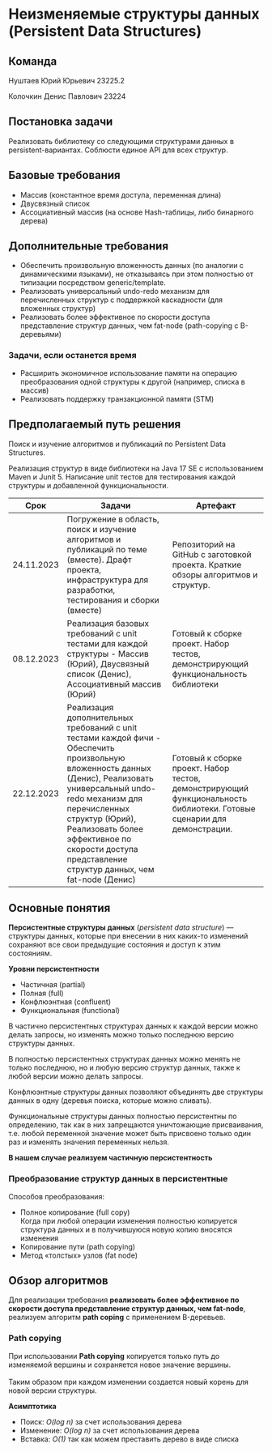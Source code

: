 # Неизменяемые структуры данных (Persistent Data Structures)

## Команда
Нуштаев Юрий Юрьевич 23225.2

Колочкин Денис Павлович 23224

## Постановка задачи
Реализовать библиотеку со следующими структурами данных в persistent-вариантах. Соблюсти единое API для всех структур.

## Базовые требования
- Массив (константное время доступа, переменная длина)
- Двусвязный список
- Ассоциативный массив (на основе Hash-таблицы, либо бинарного дерева)

## Дополнительные требования
- Обеспечить произвольную вложенность данных (по аналогии с динамическими языками), не отказываясь при этом полностью от типизации посредством generic/template.
- Реализовать универсальный undo-redo механизм для перечисленных структур с поддержкой каскадности (для вложенных структур)
- Реализовать более эффективное по скорости доступа представление структур данных, чем fat-node (path-copying с В-деревьями)

### Задачи, если останется время
- Расширить экономичное использование памяти на операцию преобразования одной структуры к другой (например, списка в массив)
- Реализовать поддержку транзакционной памяти (STM)

## Предполагаемый путь решения
Поиск и изучение алгоритмов и публикаций по Persistent Data Structures.

Реализация структур в виде библиотеки на Java 17 SE с использованием Maven и Junit 5. Написание unit тестов для тестирования каждой структуры и добавленной функциональности.

| Срок       | Задачи                                                                                                                                                                                                                                                                                                      | Артефакт                                                                                                                 |
|------------|-------------------------------------------------------------------------------------------------------------------------------------------------------------------------------------------------------------------------------------------------------------------------------------------------------------|--------------------------------------------------------------------------------------------------------------------------|
| 24.11.2023 | Погружение в область, поиск и изучение алгоритмов и публикаций по теме (вместе). Драфт проекта, инфраструктура для разработки, тестирования и сборки (вместе)                                                                                                                                               | Репозиторий на GitHub с заготовкой проекта. Краткие обзоры алгоритмов и структур.                                        |
| 08.12.2023 | Реализация базовых требований с unit тестами для каждой структуры - Массив (Юрий), Двусвязный список (Денис), Ассоциативный массив (Юрий)                                                                                                                                                                   | Готовый к сборке проект. Набор тестов, демонстрирующий функциональность библиотеки                                       |
| 22.12.2023 | Реализация дополнительных требований с unit тестами каждой фичи - Обеспечить произвольную вложенность данных (Денис), Реализовать универсальный undo-redo механизм для перечисленных структур (Юрий), Реализовать более эффективное по скорости доступа представление структур данных, чем fat-node (Денис) | Готовый к сборке проект. Набор тестов, демонстрирующий функциональность библиотеки. Готовые сценарии для демонстрации.   |


## Основные понятия

**Персистентные структуры данных** (*persistent data structure*) — структуры данных, которые при внесении в них каких-то изменений сохраняют все свои предыдущие состояния и доступ к этим состояниям.

**Уровни персистентности**

- Частичная (partial)
- Полная (full)
- Конфлюэнтная (confluent)
- Функциональная (functional)

В частично персистентных структурах данных к каждой версии можно делать запросы, но изменять можно только последнюю версию структуры данных.

В полностью персистентных структурах данных можно менять не только последнюю, но и любую версию структур данных, также к любой версии можно делать запросы.

Конфлюэнтные структуры данных позволяют объединять две структуры данных в одну (деревья поиска, которые можно сливать).

Функциональные структуры данных полностью персистентны по определению, так как в них запрещаются уничтожающие присваивания, т.е. любой переменной значение может быть присвоено только один раз и изменять значения переменных нельзя. 

**В нашем случае реализуем частичную персистентность**

### Преобразование структур данных в персистентные

Способов преобразования:

- Полное копирование (full copy) <br> Когда при любой операции изменения полностью копируется структура данных и в получившуюся новую копию вносятся изменения
- Копирование пути (path copying)
- Метод «толстых» узлов (fat node)

## Обзор алгоритмов

Для реализации требования **реализовать более эффективное по скорости доступа представление структур данных, чем fat-node**, реализуем алгоритм **path coping** с применением B-деревьев.

### Path copying

При использовании **Path copying** копируется только путь до изменяемой вершины и сохраняется новое значение вершины. <br><br>
Таким образом при каждом изменении создается новый корень для новой версии структуры.

**Асимптотика**

- Поиск: *O(log n)* за счет использования дерева
- Изменение: *O(log n)* за счет использования дерева
- Вставка: *O(1)* так как можем преставить дерево в виде списка 